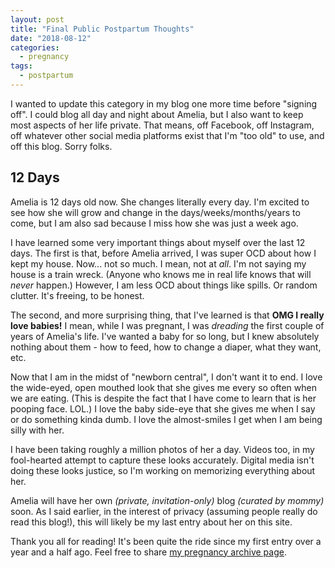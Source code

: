```yaml
---
layout: post
title: "Final Public Postpartum Thoughts"
date: "2018-08-12"
categories:
  - pregnancy
tags:
  - postpartum
---
```


I wanted to update this category in my blog one more time before "signing off". I could blog all day and night about Amelia, but I also want to keep most aspects of her life private. That means, off Facebook, off Instagram, off whatever other social media platforms exist that I'm "too old" to use, and off this blog. Sorry folks.

## 12 Days

Amelia is 12 days old now. She changes literally every day. I'm excited to see how she will grow and change in the days/weeks/months/years to come, but I am also sad because I miss how she was just a week ago.

I have learned some very important things about myself over the last 12 days. The first is that, before Amelia arrived, I was super OCD about how I kept my house. Now... not so much. I mean, not at _all_. I'm not saying my house is a train wreck. (Anyone who knows me in real life knows that will _never_ happen.) However, I am less OCD about things like spills. Or random clutter. It's freeing, to be honest.

The second, and more surprising thing, that I've learned is that **OMG I really love babies!** I mean, while I was pregnant, I was _dreading_ the first couple of years of Amelia's life. I've wanted a baby for so long, but I knew absolutely nothing about them - how to feed, how to change a diaper, what they want, etc.

Now that I am in the midst of "newborn central", I don't want it to end. I love the wide-eyed, open mouthed look that she gives me every so often when we are eating. (This is despite the fact that I have come to learn that is her pooping face. LOL.) I love the baby side-eye that she gives me when I say or do something kinda dumb. I love the almost-smiles I get when I am being silly with her.

I have been taking roughly a million photos of her a day. Videos too, in my fool-hearted attempt to capture these looks accurately. Digital media isn't doing these looks justice, so I'm working on memorizing everything about her.

Amelia will have her own _(private, invitation-only)_ blog _(curated by mommy)_ soon. As I said earlier, in the interest of privacy (assuming people really do read this blog!), this will likely be my last entry about her on this site.

Thank you all for reading! It's been quite the ride since my first entry over a year and a half ago. Feel free to share [my pregnancy archive page](/blog/pregnancy/).
